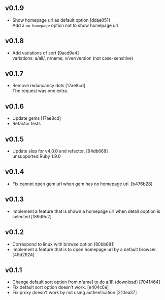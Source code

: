 ## v0.1.9

- Show homepage url as default option [ddae051]  
Add a `no-homepage` option not to show homepage url.  

## v0.1.8

- Add variations of sort [9aed9e4]  
variations: a/all/, n/name, v/ver/version
(not case-sensitive)

## v0.1.7

- Remove reduncancy dots [17ae8cd]  
The request was one extra.

## v0.1.6

- Update gems [17ae8cd]  
- Refactor tests  

## v0.1.5

- Update slop for v4.0.0 and refactor. [94db668]  
unsupported Ruby 1.9.0

## v0.1.4

- Fix cannot open gem url when gem has no homepage url. [b476b28]

## v0.1.3

- Implement a feature that is shown a homepage url when detail ooption is selected [f89d9c2]

## v0.1.2

- Correspond to linux with browse option [80bb881]
- Implement a feature that is to open homepage url by a default browser. [49d2924]

## v0.1.1

- Change default sort option from n[ame] to do a[ll] (download) [7041464]
- Fix default sort option doesn't work. [e404c6e]
- Fix proxy doesn't work by not using authentication [210ea37]
